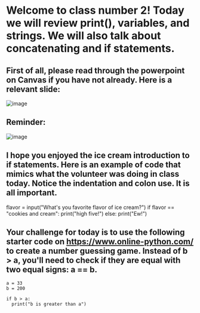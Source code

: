 # Welcome to class number 2! Today we will review print(), variables, and strings. We will also talk about concatenating and if statements. 

## First of all, please read through the powerpoint on Canvas if you have not already. Here is a relevant slide: 

![image](https://github.com/user-attachments/assets/64ea4989-e162-42a6-9a2b-315006b72167)

## Reminder:  
![image](https://github.com/user-attachments/assets/3acc6f67-76ad-48be-acac-c591980d8a4f)


## I hope you enjoyed the ice cream introduction to if statements. Here is an example of code that mimics what the volunteer was doing in class today. Notice the indentation and colon use. It is all important. 

flavor = input("What's you favorite flavor of ice cream?")
if flavor == "cookies and cream":
  print("high five!")
else:
  print("Ew!")



## Your challenge for today is to use the following starter code on https://www.online-python.com/ to create a number guessing game. Instead of b > a, you'll need to check if they are equal with two equal signs: a == b. 
```
a = 33
b = 200

if b > a:
  print("b is greater than a")
```


